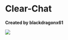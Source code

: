 # Clear-Chat
**Created by blackdragonx61**

![](https://media.giphy.com/media/STeXWDVLD1hzaOH0PS/giphy.gif)

